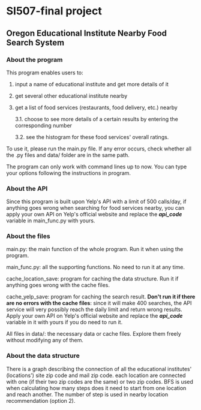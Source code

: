 # SI507-final project

## Oregon Educational Institute Nearby Food Search System
### About the program
This program enables users to:

1. input a name of educational institute and get more details of it

2. get several other educational institute nearby

3. get a list of food services (restaurants, food delivery, etc.) nearby

   3.1. choose to see more details of a certain results by entering the corresponding number

   3.2. see the histogram for these food services' overall ratings.

To use it, please run the main.py file. If any error occurs, check whether all the .py files and data/ folder are in the same path.

The program can only work with command lines up to now. You can type your options following the instructions in program.

### About the API

Since this program is built upon Yelp's API with a limit of 500 calls/day, if anything goes wrong when searching for food services nearby, you can apply your own API on Yelp's official website and replace the ***api_code*** variable in main_func.py with yours.

### About the files

main.py: the main function of the whole program. Run it when using the program.

main_func.py: all the supporting functions. No need to run it at any time.

cache_location_save: program for caching the data structure. Run it if anything goes wrong with the cache files.

cache_yelp_save: program for caching the search result. **Don't run it if there are no errors with the cache files**: since it will make 400 searches, the API service will very possibly reach the daily limit and return wrong results. Apply your own API on Yelp's official website and replace the ***api_code*** variable in it with yours if you do need to run it.

All files in data/: the necessary data or cache files. Explore them freely without modifying any of them.

### About the data structure

There is a graph describing the connection of all the educational institutes' (locations') site zip code and mail zip code. each location are connected with one (if their two zip codes are the same) or two zip codes. BFS is used when calculating how many steps does it need to start from one location and reach another. The number of step is used in nearby location recommendation (option 2).
